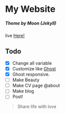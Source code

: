 # My Website
##### Theme by Moon (Jekyll)
live [Here!](http://fathoni17.github.io/)

## Todo
- [x] Change all variable
- [x] Customize like [Ghost](http://demo.ghost.io/)
- [x] Ghost responsive.
- [ ] Make Beauty
- [ ] Make CV page @about
- [ ] Make blog
- [ ] Post!

> Share life with love

